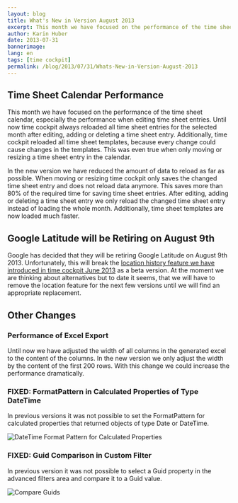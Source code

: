 ```yaml
---
layout: blog
title: What's New in Version August 2013
excerpt: This month we have focused on the performance of the time sheet calendar, especially the performance when editing time sheet entries. Until now time cockpit always reloaded all time sheet entries for the selected month after editing, adding or deleting a time sheet entry. Additionally, time cockpit reloaded all time sheet templates, because every change could cause changes in the templates. This was even true when only moving or resizing a time sheet entry in the calendar.
author: Karin Huber
date: 2013-07-31
bannerimage: 
lang: en
tags: [time cockpit]
permalink: /blog/2013/07/31/Whats-New-in-Version-August-2013
---
```


<h2>Time Sheet Calendar Performance</h2><p>This month we have focused on the performance of the time sheet calendar, especially the performance when editing time sheet entries. Until now time cockpit always reloaded all time sheet entries for the selected month after editing, adding or deleting a time sheet entry. Additionally, time cockpit reloaded all time sheet templates, because every change could cause changes in the templates. This was even true when only moving or resizing a time sheet entry in the calendar.</p><p>In the new version we have reduced the amount of data to reload as far as possible. When moving or resizing time cockpit only saves the changed time sheet entry and does not reload data anymore. This saves more than 80% of the required time for saving time sheet entries. After editing, adding or deleting a time sheet entry we only reload the changed time sheet entry instead of loading the whole month. Additionally, time sheet templates are now loaded much faster.</p><h2 class="BlogHeader">Google Latitude will be Retiring on August 9th</h2><p>Google has decided that they will be retiring Google Latitude on August 9th 2013. Unfortunately, this will break the <a href="~/blog/2013/05/31/Whats-New-in-Version-June-2013" title="Location History in Time Cockpit">location history feature we have introduced in time cockpit June 2013</a> as a beta version. At the moment we are thinking about alternatives but to date it seems, that we will have to remove the location feature for the next few versions until we will find an appropriate replacement.</p><h2>Other Changes</h2><h3>Performance of Excel Export</h3><p>Until now we have adjusted the width of all columns in the generated excel to the content of the columns. In the new version we only adjust the width by the content of the first 200 rows. With this change we could increase the performance dramatically.</p><h3>FIXED: FormatPattern in Calculated Properties of Type DateTime</h3><p>In previous versions it was not possible to set the FormatPattern for calculated properties that returned objects of type Date or DateTime.</p><p>
  <img src="{{site.baseurl}}/content/images/blog/2013/07/DateTimeFormatPattern.png" alt="DateTime Format Pattern for Calculated Properties" title="DateTime Format Pattern for Calculated Properties" />
</p><h3>FIXED: Guid Comparison in Custom Filter</h3><p>In previous version it was not possible to select a Guid property in the advanced filters area and compare it to a Guid value.</p><p>
  <img src="{{site.baseurl}}/content/images/blog/2013/07/FilterGuid.png" alt="Compare Guids" title="Compare Guids" />
</p>